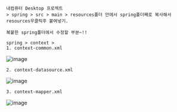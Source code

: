 ```
내컴퓨터 Desktop 프로젝트 
> spring > src > main > resources폴더 안에서 spring폴더째로 복사해서 resources우클릭후 붙여넣기.
```

```
복붙한 spring폴더에서 수정할 부분~!!

spring > context > 
1. context-common.xml

```
![image](https://user-images.githubusercontent.com/42727909/49078081-693ad880-f280-11e8-8c49-ddf0a8ecc69b.png)

```
2. context-datasource.xml
```
![image](https://user-images.githubusercontent.com/42727909/49079150-3ba35e80-f283-11e8-815c-26320aea2a4d.png)

```
3. context-mapper.xml
```
![image](https://user-images.githubusercontent.com/42727909/49078444-5f65a500-f281-11e8-8702-b6b446af6985.png)
